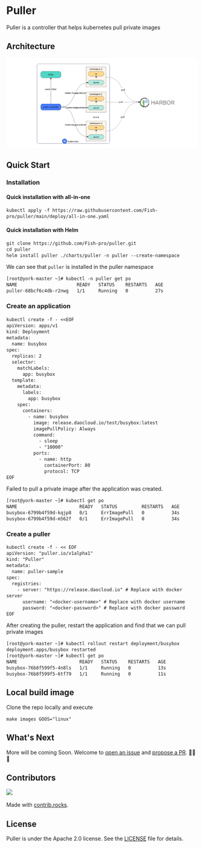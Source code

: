 # Puller
Puller is a controller that helps kubernetes pull private images

## Architecture

![puller](images/puller.png)

## Quick Start

### Installation

#### Quick installation with all-in-one

```shell
kubectl apply -f https://raw.githubusercontent.com/Fish-pro/puller/main/deploy/all-in-one.yaml
```

#### Quick installation with Helm

```shell
git clone https://github.com/Fish-pro/puller.git
cd puller
helm install puller ./charts/puller -n puller --create-namespace
```

We can see that `puller` is installed in the puller namespace

```
[root@york-master ~]# kubectl -n puller get po
NAME                      READY   STATUS    RESTARTS   AGE
puller-68bcf6c4db-r2nwg   1/1     Running   0          27s
```

### Create an application

```shell
kubectl create -f - <<EOF
apiVersion: apps/v1
kind: Deployment
metadata:
  name: busybox
spec:
  replicas: 2
  selector:
    matchLabels:
      app: busybox
  template:
    metadata:
      labels:
        app: busybox
    spec:
      containers:
        - name: busybox
          image: release.daocloud.io/test/busybox:latest
          imagePullPolicy: Always
          command:
            - sleep
            - "10000"
          ports:
            - name: http
              containerPort: 80
              protocol: TCP
EOF
```

Failed to pull a private image after the application was created.

```shell
[root@york-master ~]# kubectl get po
NAME                       READY   STATUS         RESTARTS   AGE
busybox-6799b4f59d-kqjp8   0/1     ErrImagePull   0          34s
busybox-6799b4f59d-m562f   0/1     ErrImagePull   0          34s
```

### Create a puller

```shell
kubectl create -f - << EOF
apiVersion: "puller.io/v1alpha1"
kind: "Puller"
metadata:
  name: puller-sample
spec:
  registries:
    - server: "https://release.daocloud.io" # Replace with docker server
      username: "<docker-username>" # Replace with docker username
      password: "<docker-password>" # Replace with docker password
EOF
```

After creating the puller, restart the application and find that we can pull private images

```shell
[root@york-master ~]# kubectl rollout restart deployment/busybox
deployment.apps/busybox restarted
[root@york-master ~]# kubectl get po
NAME                       READY   STATUS    RESTARTS   AGE
busybox-76b8f599f5-4n8ls   1/1     Running   0          13s
busybox-76b8f599f5-6tf79   1/1     Running   0          11s
```

## Local build image

Clone the repo locally and execute

```shell
make images GOOS="linux"
```

## What's Next

More will be coming Soon. Welcome to [open an issue](https://github.com/Fish-pro/puller/issues)
and [propose a PR](https://github.com/Fish-pro/puller/pulls). 🎉🎉🎉

## Contributors

<a href="https://github.com/Fish-pro/puller/graphs/contributors">
  <img src="https://contrib.rocks/image?repo=Fish-pro/puller" />
</a>

Made with [contrib.rocks](https://contrib.rocks).

## License

Puller is under the Apache 2.0 license. See the [LICENSE](LICENSE) file for details.
